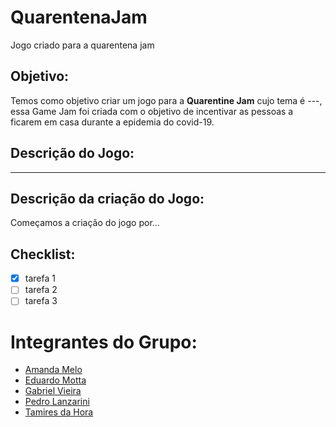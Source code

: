 # QuarentenaJam
Jogo criado para a quarentena jam

## Objetivo:
Temos como objetivo criar um jogo para a **Quarentine Jam** cujo tema é ---, essa Game Jam foi criada com o objetivo de incentivar as pessoas a ficarem em casa durante a epidemia do covid-19.

## Descrição do Jogo:
- - - - -

## Descrição da criação do Jogo:
Começamos a criação do jogo por...

## Checklist:
- [X] tarefa 1
- [ ] tarefa 2
- [ ] tarefa 3

# Integrantes do Grupo:
- [Amanda Melo]()
- [Eduardo Motta](https://github.com/Dudu-Motta "Perfil do Eduardo")
- [Gabriel Vieira]()
- [Pedro Lanzarini]()
- [Tamires da Hora](https://github.com/filhaDeHades "Perfil da Tamires")
